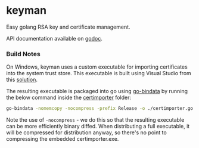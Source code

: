 keyman
======

Easy golang RSA key and certificate management.

API documentation available on [godoc](https://godoc.org/github.com/getlantern/keyman).

### Build Notes

On Windows, keyman uses a custom executable for importing certificates into the
system trust store.  This executable is built using Visual Studio from this
[solution](certimporter).

The resulting executable is packaged into go using
[go-bindata](https://github.com/jteeuwen/go-bindata) by running the below
command inside the [certimporter](certimporter) folder:

```bash
go-bindata -nomemcopy -nocompress -prefix Release -o ./certimporter.go -pkg certimporter Release
```

Note the use of `-nocompress` - we do this so that the resulting executable can
be more efficiently binary diffed.  When distributing a full executable, it will
be compressed for distribution anyway, so there's no point to compressing the
embedded certimporter.exe.
